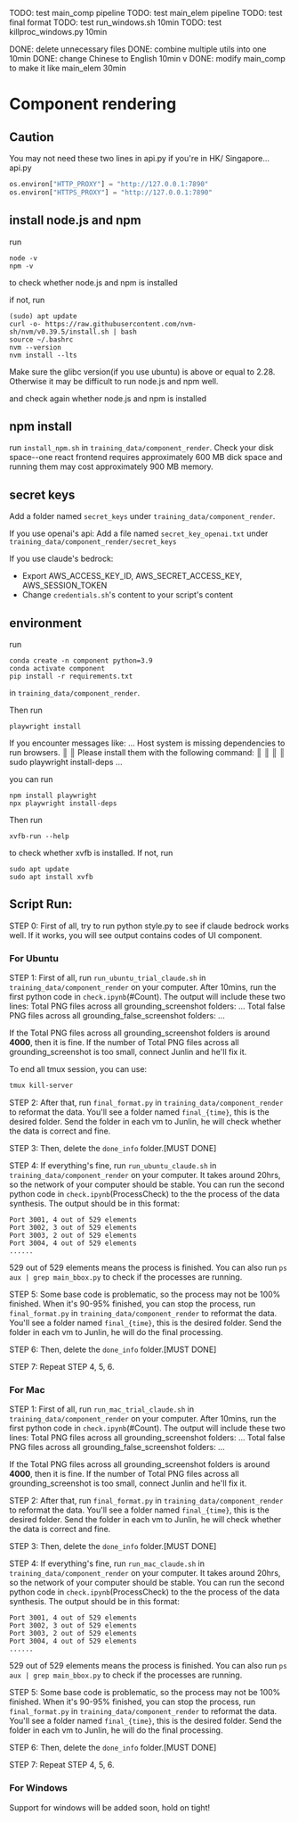 TODO: test main_comp pipeline
TODO: test main_elem pipeline
TODO: test final format
TODO: test run_windows.sh 10min
TODO: test killproc_windows.py 10min

DONE: delete unnecessary files
DONE: combine multiple utils into one 10min
DONE: change Chinese to English 10min v
DONE: modify main_comp to make it like main_elem 30min


# Component rendering

## Caution
You may not need these two lines in api.py if you're in HK/ Singapore... 
api.py
```python
os.environ["HTTP_PROXY"] = "http://127.0.0.1:7890"
os.environ["HTTPS_PROXY"] = "http://127.0.0.1:7890"
```

## install node.js and npm
run
```
node -v
npm -v
```
to check whether node.js and npm is installed

if not, run
<!-- ```
sudo apt update
sudo apt install nodejs npm
``` -->
```
(sudo) apt update
curl -o- https://raw.githubusercontent.com/nvm-sh/nvm/v0.39.5/install.sh | bash
source ~/.bashrc
nvm --version
nvm install --lts
```

Make sure the glibc version(if you use ubuntu) is above or equal to 2.28. Otherwise it may be difficult to run node.js and npm well.

and check again whether node.js and npm is installed 

## npm install

run `install_npm.sh` in `training_data/component_render`.
Check your disk space--one react frontend requires approximately 600 MB dick space and running them may cost approximately 900 MB memory.

## secret keys
Add a folder named `secret_keys` under `training_data/component_render`.

If you use openai's api:
Add a file named `secret_key_openai.txt` under `training_data/component_render/secret_keys`

If you use claude's bedrock:
- Export AWS_ACCESS_KEY_ID, AWS_SECRET_ACCESS_KEY, AWS_SESSION_TOKEN
- Change `credentials.sh`'s content to your script's content

## environment

run
```
conda create -n component python=3.9
conda activate component
pip install -r requirements.txt
```
in `training_data/component_render`.

Then run
```
playwright install
```

If you encounter messages like:
...
Host system is missing dependencies to run browsers. ║
║ Please install them with the following command:      ║
║                                                      ║
║     sudo playwright install-deps
...

you can run
```
npm install playwright
npx playwright install-deps
```

Then run
```
xvfb-run --help
```
to check whether xvfb is installed. If not, run
```
sudo apt update
sudo apt install xvfb
```

## Script Run:

STEP 0: First of all, try to run python style.py to see if claude bedrock works well. If it works, you will see output contains codes of UI component.

### For Ubuntu

STEP 1: First of all, run `run_ubuntu_trial_claude.sh` in `training_data/component_render` on your computer. After 10mins, run the first python code in `check.ipynb`(#Count). The output will include these two lines:
Total PNG files across all grounding_screenshot folders: ...
Total false PNG files across all grounding_false_screenshot folders: ...

If the Total PNG files across all grounding_screenshot folders is around **4000**, then it is fine. If the number of Total PNG files across all grounding_screenshot is too small, connect Junlin and he'll fix it.

To end all tmux session, you can use:
```bash
tmux kill-server
```

STEP 2: After that, run `final_format.py` in `training_data/component_render` to reformat the data. You'll see a folder named `final_{time}`, this is the desired folder. Send the folder in each vm to Junlin, he will check whether the data is correct and fine.

STEP 3: Then, delete the `done_info` folder.[MUST DONE]

STEP 4: If everything's fine, run `run_ubuntu_claude.sh` in `training_data/component_render` on your computer. It takes around 20hrs, so the network of your computer should be stable. You can run the second python code in `check.ipynb`(ProcessCheck) to the the process of the data synthesis. The output should be in this format:
```
Port 3001, 4 out of 529 elements
Port 3002, 3 out of 529 elements
Port 3003, 2 out of 529 elements
Port 3004, 4 out of 529 elements
......
```
529 out of 529 elements means the process is finished. You can also run `ps aux | grep main_bbox.py` to check if the processes are running.

STEP 5: Some base code is problematic, so the process may not be 100% finished. When it's 90-95% finished, you can stop the process, run `final_format.py` in `training_data/component_render` to reformat the data. You'll see a folder named `final_{time}`, this is the desired folder. Send the folder in each vm to Junlin, he will do the final processing.

STEP 6: Then, delete the `done_info` folder.[MUST DONE]

STEP 7: Repeat STEP 4, 5, 6.

### For Mac
STEP 1: First of all, run `run_mac_trial_claude.sh` in `training_data/component_render` on your computer. After 10mins, run the first python code in `check.ipynb`(#Count). The output will include these two lines:
Total PNG files across all grounding_screenshot folders: ...
Total false PNG files across all grounding_false_screenshot folders: ...

If the Total PNG files across all grounding_screenshot folders is around **4000**, then it is fine. If the number of Total PNG files across all grounding_screenshot is too small, connect Junlin and he'll fix it.

STEP 2: After that, run `final_format.py` in `training_data/component_render` to reformat the data. You'll see a folder named `final_{time}`, this is the desired folder. Send the folder in each vm to Junlin, he will check whether the data is correct and fine.

STEP 3: Then, delete the `done_info` folder.[MUST DONE]

STEP 4: If everything's fine, run `run_mac_claude.sh` in `training_data/component_render` on your computer. It takes around 20hrs, so the network of your computer should be stable. You can run the second python code in `check.ipynb`(ProcessCheck) to the the process of the data synthesis. The output should be in this format:
```
Port 3001, 4 out of 529 elements
Port 3002, 3 out of 529 elements
Port 3003, 2 out of 529 elements
Port 3004, 4 out of 529 elements
......
```
529 out of 529 elements means the process is finished. You can also run `ps aux | grep main_bbox.py` to check if the processes are running.

STEP 5: Some base code is problematic, so the process may not be 100% finished. When it's 90-95% finished, you can stop the process, run `final_format.py` in `training_data/component_render` to reformat the data. You'll see a folder named `final_{time}`, this is the desired folder. Send the folder in each vm to Junlin, he will do the final processing.

STEP 6: Then, delete the `done_info` folder.[MUST DONE]

STEP 7: Repeat STEP 4, 5, 6.

### For Windows

Support for windows will be added soon, hold on tight!